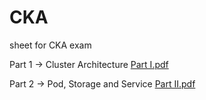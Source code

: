 # CKA
sheet for CKA exam

Part 1 -> Cluster Architecture <a href="[https://github.com/0psdev/CKA/blob/main/Part%201.pdf" target="_blank">Part I.pdf</a>

Part 2 -> Pod, Storage and Service <a href="https://github.com/0psdev/CKA/blob/main/Part%202.pdf" target="_blank">Part II.pdf</a>
